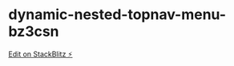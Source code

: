 # dynamic-nested-topnav-menu-bz3csn

[Edit on StackBlitz ⚡️](https://stackblitz.com/edit/dynamic-nested-topnav-menu-bz3csn)